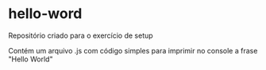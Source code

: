 # hello-word
Repositório criado para o exercício de setup

Contém um arquivo .js com código simples para imprimir no console a frase "Hello World"
